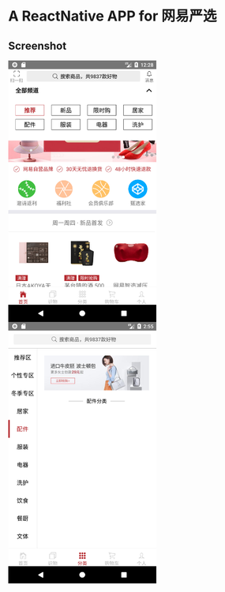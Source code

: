 # A ReactNative APP for 网易严选

## Screenshot


 <img src="./Screenshot/2.png" width = "300" height = "530" alt="index"  align=left />
 <img src="./Screenshot/3.png" width = "300" height = "530" alt="category" align=left />
